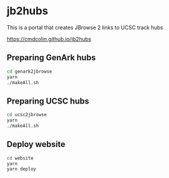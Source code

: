 # jb2hubs

This is a portal that creates JBrowse 2 links to UCSC track hubs

https://cmdcolin.github.io/jb2hubs

## Preparing GenArk hubs

```bash
cd genark2jbrowse
yarn
./makeAll.sh
```

## Preparing UCSC hubs

```bash
cd ucsc2jbrowse
yarn
./makeAll.sh
```

## Deploy website

```bash
cd website
yarn
yarn deploy
```
